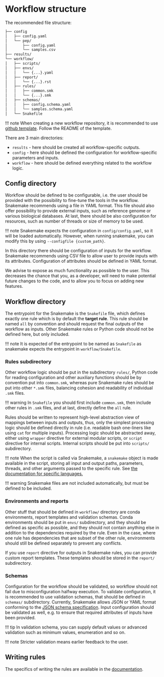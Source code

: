 # Workflow structure

The recommended file structure:

```bash
├── config
│   ├── config.yaml
│   └── pep/
│       ├── config.yaml
│       └── samples.csv
├── results/
└── workflow/
│   ├── scripts/
│   ├── envs/
│   │   └── {...}.yaml
│   ├── report/
│   │   └── {...}.rst
│   ├── rules/
│   │   ├── common.smk
│   │   └── {...}.smk
│   ├── schemas/
│   │   ├── config.schema.yaml
│   │   └── samples.schema.yaml
│   └── Snakefile
```

!!! note
    When creating a new workflow repository, it is recommended to use
    [github template](https://github.com/cuspuk/workflow_template). Follow the
    README of the template.

There are 3 main directories:

- `results` - here should be created all workflow-specific outputs.
- `config` - here should be defined the configuration for workflow-specific
  parameters and inputs.
- `workflow` - here should be defined everything related to the workflow logic.

## Config directory

Workflow should be defined to be configurable, i.e. the user should be provided
with the possibility to fine-tune the tools in the workflow. Snakemake
recommends using a file in YAML format. This file should also offer possibility
to provide external inputs, such as reference genome or various biological
databases. At last, there should be also configuration for resources, such as
number of threads or size of memory to be used.

!!! note
    Snakemake expects the configuration in `config/config.yaml`, so it will be
    loaded automatically. However, when running snakemake, you can modify this by
    using `--configfile {custom_path}`.

In this directory there should be configuration of inputs for the workflow.
Snakemake recommends using CSV file to allow user to provide inputs with its
attributes. Configuration of attributes should be defined in YAML format.

We advise to expose as much functionality as possible to the user. This
decreases the chance that you, as a developer, will need to make potential
future changes to the code, and to allow you to focus on adding new features.

## Workflow directory

The entrypoint for the Snakemake is the `Snakefile` file, which defines exactly
one rule which is by default the **target rule**. This rule should be named
`all` by convention and should request the final outputs of the workflow as
inputs. Other Snakemake rules or Python code should not be defined here, but
only included.

!!! note
    It is expected of the entrypoint to be named as `Snakefile` as snakemake expects
    the entrypoint in `workflow/Snakefile`.

### Rules subdirectory

Other workflow logic should be put in the subdirectory `rules/`, Python code for
reading configuration and other auxiliary functions should be by convention put
into `common.smk`, whereas pure Snakemake rules should be put into other `*.smk`
files, balancing cohesion and readability of individual `.smk` files.

!!! warning
    In `Snakefile` you should first include `common.smk`, then include other rules
    in `.smk` files, and at last, directly define the `all` rule.

Rules should be written to represent high-level abstraction view of mappings
between inputs and outputs, thus, only the simplest processing logic should be
defined directly in rule (i.e. readable bash one-liners like using `cat` for
multiple inputs). Processing logic should be abstracted away, either using
`wrapper` directive for external modular scripts, or `script` directive for
internal scripts. Internal scripts should be put into `scripts/` subdirectory.

!!! note
    When the script is called via Snakemake, a `snakemake` object is made available
    in the script, storing all input and output paths, parameters, threads, and
    other arguments passed to the specific rule. See
    [the documentation for specific languages.](https://snakemake.readthedocs.io/en/v7.25.0/snakefiles/rules.html#external-scripts)

!!! warning
    Snakemake files are not included automatically, but must be defined to be
    included.

### Environments and reports

Other stuff that should be defined in `workflow/` directory are conda
environments, report templates and validation schemas. Conda environments should
be put in `envs/` subdirectory, and they should be defined as specific as
possible, and they should not contain anything else in addition to the
dependencies required by the rule. Even in the case, where one rule has
dependencies that are subset of the other rule, environments should still be
defined separately to prevent any conflicts.

If you use `report` directive for outputs in Snakemake rules, you can provide
custom report templates. These templates should be stored in the `report/`
subdirectory.

### Schemas

Configuration for the workflow should be validated, so workflow should not fail
due to misconfiguration halfway execution. To validate configuration, it is
recommended to use validation schemas, that should be defined in `schemas/`
subdirectory. Currently, Snakemake allows JSON or YAML format conforming to the
[JSON schema specification](https://json-schema.org/specification). Input
configuration should be validated as well, e.g. to ensure that required
attributes of inputs have been provided.

!!! tip
    In validation schema, you can supply default values or advanced validation such
    as minimum values, enumeration and so on.

!!! note
    Stricter validation means earlier feedback to the user.

## Writing rules

The specifics of writing the rules are available in the
[documentation](https://snakemake.readthedocs.io/en/v7.25.0/snakefiles/rules.html).
